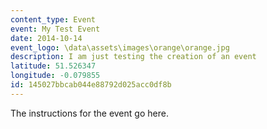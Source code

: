 ```yaml
---
content_type: Event
event: My Test Event
date: 2014-10-14
event_logo: \data\assets\images\orange\orange.jpg
description: I am just testing the creation of an event
latitude: 51.526347
longitude: -0.079855
id: 145027bbcab044e88792d025acc0df8b
---
```


The instructions for the event go here.